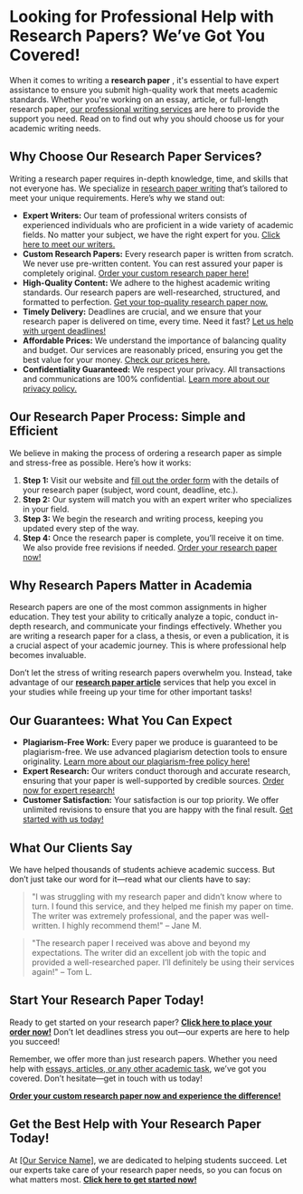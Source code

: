 # Looking for Professional Help with Research Papers? We’ve Got You Covered!

When it comes to writing a **research paper** , it's essential to have expert assistance to ensure you submit high-quality work that meets academic standards. Whether you're working on an essay, article, or full-length research paper, [our professional writing services](https://tinyurl.com/topessay?keyword=research+paper+article) are here to provide the support you need. Read on to find out why you should choose us for your academic writing needs.

## Why Choose Our Research Paper Services?

Writing a research paper requires in-depth knowledge, time, and skills that not everyone has. We specialize in [research paper writing](https://tinyurl.com/topessay?keyword=research+paper+article) that’s tailored to meet your unique requirements. Here’s why we stand out:

- **Expert Writers:** Our team of professional writers consists of experienced individuals who are proficient in a wide variety of academic fields. No matter your subject, we have the right expert for you. [Click here to meet our writers.](https://tinyurl.com/topessay?keyword=research+paper+article)
- **Custom Research Papers:** Every research paper is written from scratch. We never use pre-written content. You can rest assured your paper is completely original. [Order your custom research paper here!](https://tinyurl.com/topessay?keyword=research+paper+article)
- **High-Quality Content:** We adhere to the highest academic writing standards. Our research papers are well-researched, structured, and formatted to perfection. [Get your top-quality research paper now.](https://tinyurl.com/topessay?keyword=research+paper+article)
- **Timely Delivery:** Deadlines are crucial, and we ensure that your research paper is delivered on time, every time. Need it fast? [Let us help with urgent deadlines!](https://tinyurl.com/topessay?keyword=research+paper+article)
- **Affordable Prices:** We understand the importance of balancing quality and budget. Our services are reasonably priced, ensuring you get the best value for your money. [Check our prices here.](https://tinyurl.com/topessay?keyword=research+paper+article)
- **Confidentiality Guaranteed:** We respect your privacy. All transactions and communications are 100% confidential. [Learn more about our privacy policy.](https://tinyurl.com/topessay?keyword=research+paper+article)

## Our Research Paper Process: Simple and Efficient

We believe in making the process of ordering a research paper as simple and stress-free as possible. Here’s how it works:

1. **Step 1:** Visit our website and [fill out the order form](https://tinyurl.com/topessay?keyword=research+paper+article) with the details of your research paper (subject, word count, deadline, etc.).
2. **Step 2:** Our system will match you with an expert writer who specializes in your field.
3. **Step 3:** We begin the research and writing process, keeping you updated every step of the way.
4. **Step 4:** Once the research paper is complete, you’ll receive it on time. We also provide free revisions if needed. [Order your research paper now!](https://tinyurl.com/topessay?keyword=research+paper+article)

## Why Research Papers Matter in Academia

Research papers are one of the most common assignments in higher education. They test your ability to critically analyze a topic, conduct in-depth research, and communicate your findings effectively. Whether you are writing a research paper for a class, a thesis, or even a publication, it is a crucial aspect of your academic journey. This is where professional help becomes invaluable.

Don’t let the stress of writing research papers overwhelm you. Instead, take advantage of our **[research paper article](https://tinyurl.com/topessay?keyword=research+paper+article)** services that help you excel in your studies while freeing up your time for other important tasks!

## Our Guarantees: What You Can Expect

- **Plagiarism-Free Work:** Every paper we produce is guaranteed to be plagiarism-free. We use advanced plagiarism detection tools to ensure originality. [Learn more about our plagiarism-free policy here!](https://tinyurl.com/topessay?keyword=research+paper+article)
- **Expert Research:** Our writers conduct thorough and accurate research, ensuring that your paper is well-supported by credible sources. [Order now for expert research!](https://tinyurl.com/topessay?keyword=research+paper+article)
- **Customer Satisfaction:** Your satisfaction is our top priority. We offer unlimited revisions to ensure that you are happy with the final result. [Get started with us today!](https://tinyurl.com/topessay?keyword=research+paper+article)

## What Our Clients Say

We have helped thousands of students achieve academic success. But don’t just take our word for it—read what our clients have to say:

> "I was struggling with my research paper and didn’t know where to turn. I found this service, and they helped me finish my paper on time. The writer was extremely professional, and the paper was well-written. I highly recommend them!" – Jane M.

> "The research paper I received was above and beyond my expectations. The writer did an excellent job with the topic and provided a well-researched paper. I’ll definitely be using their services again!" – Tom L.

## Start Your Research Paper Today!

Ready to get started on your research paper? [**Click here to place your order now!**](https://tinyurl.com/topessay?keyword=research+paper+article) Don’t let deadlines stress you out—our experts are here to help you succeed!

Remember, we offer more than just research papers. Whether you need help with [essays, articles, or any other academic task](https://tinyurl.com/topessay?keyword=research+paper+article), we’ve got you covered. Don’t hesitate—get in touch with us today!

**[Order your custom research paper now and experience the difference!](https://tinyurl.com/topessay?keyword=research+paper+article)**

## Get the Best Help with Your Research Paper Today!

At [[Our Service Name]](https://tinyurl.com/topessay?keyword=research+paper+article), we are dedicated to helping students succeed. Let our experts take care of your research paper needs, so you can focus on what matters most. **[Click here to get started now!](https://tinyurl.com/topessay?keyword=research+paper+article)**
